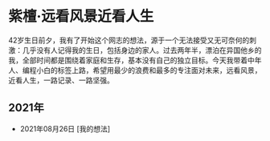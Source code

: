 # 紫檀·远看风景近看人生
42岁生日前夕，我有了开始这个网志的想法，源于一个无法接受又无可奈何的刺激：几乎没有人记得我的生日，包括身边的家人。过去两年半，漂泊在异国他乡的我，全部时间都是围绕着家庭和生存，基本没有自己的独立目标。今天我带着中年人、编程小白的标签上路，希望用最少的浪费和最多的专注面对未来，远看风景，近看人生，一路记录、一路坚强。
## 2021年
* 2021年08月26日  [我的想法]
